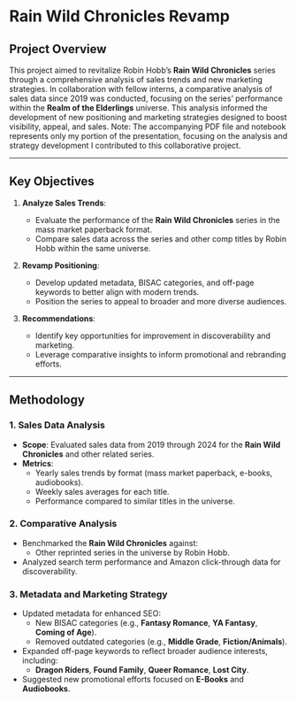 
# **Rain Wild Chronicles Revamp**

## **Project Overview**
This project aimed to revitalize Robin Hobb’s **Rain Wild Chronicles** series through a comprehensive analysis of sales trends and new marketing strategies. In collaboration with fellow interns, a comparative analysis of sales data since 2019 was conducted, focusing on the series’ performance within the **Realm of the Elderlings** universe. This analysis informed the development of new positioning and marketing strategies designed to boost visibility, appeal, and sales. Note: The accompanying PDF file and notebook represents only my portion of the presentation, focusing on the analysis and strategy development I contributed to this collaborative project.

---

## **Key Objectives**
1. **Analyze Sales Trends**:
   - Evaluate the performance of the **Rain Wild Chronicles** series in the mass market paperback format.
   - Compare sales data across the series and other comp titles by Robin Hobb within the same universe.

2. **Revamp Positioning**:
   - Develop updated metadata, BISAC categories, and off-page keywords to better align with modern trends.
   - Position the series to appeal to broader and more diverse audiences.

3. **Recommendations**:
   - Identify key opportunities for improvement in discoverability and marketing.
   - Leverage comparative insights to inform promotional and rebranding efforts.

---

## **Methodology**

### **1. Sales Data Analysis**
- **Scope**: Evaluated sales data from 2019 through 2024 for the **Rain Wild Chronicles** and other related series.
- **Metrics**:
  - Yearly sales trends by format (mass market paperback, e-books, audiobooks).
  - Weekly sales averages for each title.
  - Performance compared to similar titles in the universe.

### **2. Comparative Analysis**
- Benchmarked the **Rain Wild Chronicles** against:
  - Other reprinted series in the universe by Robin Hobb.
- Analyzed search term performance and Amazon click-through data for discoverability.

### **3. Metadata and Marketing Strategy**
- Updated metadata for enhanced SEO:
  - New BISAC categories (e.g., **Fantasy Romance**, **YA Fantasy**, **Coming of Age**).
  - Removed outdated categories (e.g., **Middle Grade**, **Fiction/Animals**).
- Expanded off-page keywords to reflect broader audience interests, including:
  - **Dragon Riders**, **Found Family**, **Queer Romance**, **Lost City**.
- Suggested new promotional efforts focused on **E-Books** and **Audiobooks**.
